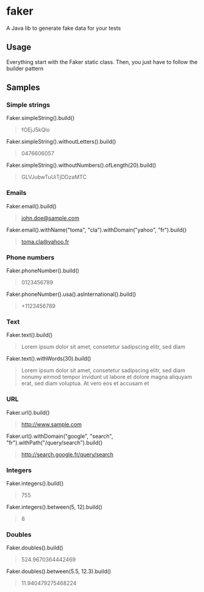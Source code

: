 # faker
A Java lib to generate fake data for your tests

## Usage

Everything start with the Faker static class. Then, you just have to follow the builder pattern

## Samples

### Simple strings

Faker.simpleString().build()
> fOEjJ5kQlo

Faker.simpleString().withoutLetters().build()
> 0476606057

Faker.simpleString().withoutNumbers().ofLength(20).build()
> GLVJubwTuUiTjDDzaMTC

### Emails

Faker.email().build()
> john.doe@sample.com

Faker.email().withName("toma", "cla").withDomain("yahoo", "fr").build()
> toma.cla@yahoo.fr

### Phone numbers

Faker.phoneNumber().build()
> 0123456789

Faker.phoneNumber().usa().asInternational().build()
> +1123456789

### Text

Faker.text().build()
> Lorem ipsum dolor sit amet, consetetur sadipscing elitr, sed diam

Faker.text().withWords(30).build()
> Lorem ipsum dolor sit amet, consetetur sadipscing elitr, sed diam nonumy eirmod tempor invidunt ut labore et dolore magna aliquyam erat, sed diam voluptua. At vero eos et accusam et

### URL

Faker.url().build()
> http://www.sample.com

Faker.url().withDomain("google", "search", "fr").withPath("/query/search").build()
> http://search.google.fr/query/search

### Integers

Faker.integers().build()
> 755

Faker.integers().between(5, 12).build()
> 8

### Doubles

Faker.doubles().build()
> 524.9670364442469

Faker.doubles().between(5.5, 12.3).build()
> 11.940479275468224






